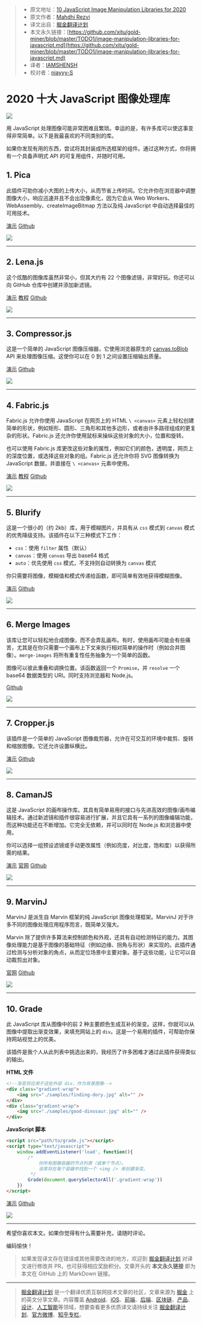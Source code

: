 > * 原文地址：[10 JavaScript Image Manipulation Libraries for 2020](https://blog.bitsrc.io/image-manipulation-libraries-for-javascript-187fde1ad5af)
> * 原文作者：[Mahdhi Rezvi](https://medium.com/@mahdhirezvi)
> * 译文出自：[掘金翻译计划](https://github.com/xitu/gold-miner)
> * 本文永久链接：[https://github.com/xitu/gold-miner/blob/master/TODO1/image-manipulation-libraries-for-javascript.md](https://github.com/xitu/gold-miner/blob/master/TODO1/image-manipulation-libraries-for-javascript.md)
> * 译者：[IAMSHENSH](https://github.com/IAMSHENSH)
> * 校对者：[niayyy-S](https://github.com/niayyy-S)

# 2020 十大 JavaScript 图像处理库

![](https://cdn-images-1.medium.com/max/2560/1*lXwMUm79vvrK_ZjazwqcbA.jpeg)

用 JavaScript 处理图像可能非常困难且繁琐。幸运的是，有许多库可以使这事变得非常简单。以下是我最喜欢的不同类别的库。

如果你发现有用的东西，尝试将其封装成所选框架的组件。通过这种方式，你将拥有一个具备声明式 API 的可复用组件，并随时可用。

## 1. Pica

此插件可助你减小大图的上传大小，从而节省上传时间。它允许你在浏览器中调整图像大小，响应迅速并且不会出现像素化，因为它会从 Web Workers、WebAssembly、createImageBitmap 方法以及纯 JavaScript 中自动选择最佳的可用技术。

[演示](http://nodeca.github.io/pica/demo/)
[Github](https://github.com/nodeca/pica)

![](https://cdn-images-1.medium.com/max/2086/1*01gc8wM7mYZxRvzM592r-A.png)

---

## 2. Lena.js

这个炫酷的图像库虽然非常小，但其大约有 22 个图像滤镜，非常好玩。你还可以向 GitHub 仓库中创建并添加新滤镜。

[演示](https://fellipe.com/demos/lena-js/)
[教程](https://ourcodeworld.com/articles/read/515/how-to-add-image-filters-photo-effects-to-images-in-the-browser-with-javascript-using-lena-js)
[Github](https://github.com/davidsonfellipe/lena.js)

![](https://cdn-images-1.medium.com/max/2718/1*rLKUyfeo_LUvvcRr7cYN0Q.png)

---

## 3. Compressor.js

这是一个简单的 JavaScript 图像压缩器，它使用浏览器原生的 [canvas.toBlob](https://developer.mozilla.org/en-US/docs/Web/API/HTMLCanvasElement/toBlob) API 来处理图像压缩。这使你可以在 0 到 1 之间设置压缩输出质量。

[演示](https://fengyuanchen.github.io/compressorjs/)
[Github](https://github.com/fengyuanchen/compressorjs)

![](https://cdn-images-1.medium.com/max/2334/1*hp85KWNmfPftt0MFj_qtEA.png)

---

## 4. Fabric.js

Fabric.js 允许你使用 JavaScript 在网页上的 HTML `\ <canvas>` 元素上轻松创建简单的形状，例如矩形、圆形、三角形和其他多边形，或者由许多路径组成的更复杂的形状。Fabric.js 还允许你使用鼠标来操纵这些对象的大小，位置和旋转。

也可以使用 Fabric.js 库更改这些对象的属性，例如它们的颜色，透明度，网页上的深度位置，或选择这些对象的组。Fabric.js 还允许你将 SVG 图像转换为 JavaScript 数据，并直接在 `\ <canvas>` 元素中使用。

[演示](http://fabricjs.com/)
[教程](http://fabricjs.com/articles/)
[Github](https://github.com/fabricjs/fabric.js)

![](https://cdn-images-1.medium.com/max/2000/1*XRnIeG6-8cZe9BGjt5Hf-w.png)

---

## 5. Blurify

这是一个很小的（约 2kb）库，用于模糊图片，并具有从 `css` 模式到 `canvas` 模式的优秀降级支持。该插件在以下三种模式下工作：

* `css`：使用 `filter` 属性（默认）
* `canvas`：使用 `canvas` 导出 base64 格式
* `auto`：优先使用 `css` 模式，不支持则自动转换为 `canvas` 模式

你只需要将图像，模糊值和模式传递给函数，即可简单有效地获得模糊图像。

[演示](https://justclear.github.io/blurify/)
[Github](https://github.com/JustClear/blurify)

![](https://cdn-images-1.medium.com/max/2590/1*9qSBhOXTK3ao_69WZDp0Cw.png)

---

## 6. Merge Images

该库让您可以轻松地合成图像，而不会弄乱画布。有时，使用画布可能会有些痛苦，尤其是在你只需要一个画布上下文来执行相对简单的操作时（例如合并图像）。`merge-images` 将所有重复性任务抽象为一个简单的函数。

图像可以彼此重叠和调换位置。该函数返回一个 `Promise`，并 `resolve` 一个 base64 数据类型的 URI。同时支持浏览器和 Node.js。

[Github](https://github.com/lukechilds/merge-images)

![](https://cdn-images-1.medium.com/max/2000/1*xJZYntWFYwkMJ-ljBuB47g.png)

---

## 7. Cropper.js

该插件是一个简单的 JavaScript 图像裁剪器，允许在可交互的环境中裁剪、旋转和缩放图像。它还允许设置纵横比。

[演示](https://fengyuanchen.github.io/cropperjs/)
[Github](https://github.com/fengyuanchen/cropperjs)

![](https://cdn-images-1.medium.com/max/2000/1*zrOLnVUpw-97XRCZ2mFuaw.png)

---

## 8. CamanJS

这是 JavaScript 的画布操作库。其具有简单易用的接口与先进高效的图像/画布编辑技术。通过新滤镜和插件很容易进行扩展，并且它具有一系列的图像编辑功能，而这种功能还在不断增加。它完全无依赖，并可以同时在 Node.js 和浏览器中使用。

你可以选择一组预设滤镜或手动更改属性（例如亮度，对比度，饱和度）以获得所需的结果。

[演示](http://camanjs.com/examples/)
[官网](http://camanjs.com/)
[Github](https://github.com/meltingice/CamanJS/)

![](https://cdn-images-1.medium.com/max/2000/1*ORO_SftbsqsTRQudlvfn2A.png)

---

## 9. MarvinJ

MarvinJ 是派生自 Marvin 框架的纯 JavaScript 图像处理框架。MarvinJ 对于许多不同的图像处理应用程序而言，既简单又强大。

Marvin 除了提供许多算法来控制颜色和外观，还具有自动检测特征的能力。其图像处理能力是基于图像的基础特征（例如边缘、拐角与形状）来实现的。此插件通过检测与分析对象的角点，从而定位场景中主要对象。基于这些功能，让它可以自动裁剪出对象。

[官网](https://www.marvinj.org/en/index.html)
[Github](https://github.com/gabrielarchanjo/marvinj)

![](https://cdn-images-1.medium.com/max/2462/1*oC9aNZECOL97bXRZSdjp_Q.png)

---

## 10. Grade

此 JavaScript 库从图像中的前 2 种主要颜色生成互补的渐变。这样，你就可以从图像中提取出渐变效果，来填充网站上的 `div`。这是一个易用的插件，可帮助你保持网站视觉上的优美。

该插件是我个人从此列表中挑选出来的，我经历了许多困难才通过此插件获得类似的输出。

**HTML 文件**

```html
<!--渐变将应用于这些外部 div，作为背景图像-->
<div class="gradient-wrap">
    <img src="./samples/finding-dory.jpg" alt="" />
</div>
<div class="gradient-wrap">
    <img src="./samples/good-dinosaur.jpg" alt="" />
</div>
```

**JavaScript 脚本**

```html
<script src="path/to/grade.js"></script>
<script type="text/javascript">
    window.addEventListener('load', function(){
        /*
            你所有图像容器的节点列表（或单个节点）。
            该库将在每个容器中找到一个 <img /> 来创建渐变。
         */
        Grade(document.querySelectorAll('.gradient-wrap'))
    })
</script>
```

[演示](https://benhowdle89.github.io/grade/)
[Github](https://github.com/benhowdle89/grade)

![](https://cdn-images-1.medium.com/max/2326/1*-SqADlYfholv_yjT9YY75Q.png)

---

希望你喜欢本文。如果你觉得有什么需要补充，请随时评论。

编码愉快！

> 如果发现译文存在错误或其他需要改进的地方，欢迎到 [掘金翻译计划](https://github.com/xitu/gold-miner) 对译文进行修改并 PR，也可获得相应奖励积分。文章开头的 **本文永久链接** 即为本文在 GitHub 上的 MarkDown 链接。

---

> [掘金翻译计划](https://github.com/xitu/gold-miner) 是一个翻译优质互联网技术文章的社区，文章来源为 [掘金](https://juejin.im) 上的英文分享文章。内容覆盖 [Android](https://github.com/xitu/gold-miner#android)、[iOS](https://github.com/xitu/gold-miner#ios)、[前端](https://github.com/xitu/gold-miner#前端)、[后端](https://github.com/xitu/gold-miner#后端)、[区块链](https://github.com/xitu/gold-miner#区块链)、[产品](https://github.com/xitu/gold-miner#产品)、[设计](https://github.com/xitu/gold-miner#设计)、[人工智能](https://github.com/xitu/gold-miner#人工智能)等领域，想要查看更多优质译文请持续关注 [掘金翻译计划](https://github.com/xitu/gold-miner)、[官方微博](http://weibo.com/juejinfanyi)、[知乎专栏](https://zhuanlan.zhihu.com/juejinfanyi)。
